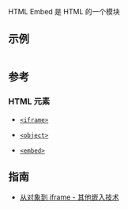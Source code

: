 HTML Embed 是 HTML 的一个模块

## 示例

```

```

## 参考

### HTML 元素

- [`<iframe>`](https://developer.mozilla.org/zh-CN/docs/Web/HTML/Element/iframe)

- [`<object>`](https://developer.mozilla.org/zh-CN/docs/Web/HTML/Element/object)

- [`<embed>`](https://developer.mozilla.org/zh-CN/docs/Web/HTML/Element/embed)

## 指南

- [从对象到 iframe - 其他嵌入技术](https://developer.mozilla.org/zh-CN/docs/Learn/HTML/Multimedia_and_embedding/Other_embedding_technologies)
